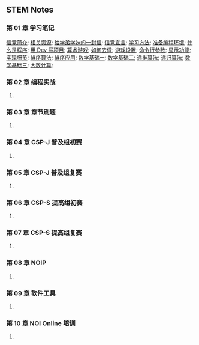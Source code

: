 ## STEM Notes

### 第 01 章 学习笔记

[信竞简介](chapter-01-notes/00/1-intro.html);
[相关资源](a.md);
[给学弟学妹的一封信](a.md);
[信竞宣言](a.md);
[学习方法](a.md);
[准备编程环境](a.md);
[什么是程序](a.md);
[用 Dev 写项目](a.md);
[算术游戏](a.md);
[如何去做](a.md);
[游戏设置](a.md);
[命令行参数](a.md);
[显示功能](a.md);
[实现细节](a.md);
[排序算法](a.md);
[排序应用](a.md);
[数学基础一](a.md);
[数学基础二](a.md);
[递推算法](a.md);
[递归算法](a.md);
[数学基础三](a.md);
[大数计算](a.md);

### 第 02 章 编程实战
   
1. 

### 第 03 章 章节刷题
   
1. 

### 第 04 章 CSP-J 普及组初赛
   
1. 

### 第 05 章 CSP-J 普及组复赛

1. 

### 第 06 章 CSP-S 提高组初赛
   
1. 

### 第 07 章 CSP-S 提高组复赛
   
1. 

### 第 08 章 NOIP
   
1.  

### 第 09 章  软件工具
    
1.  

### 第 10 章 NOI Online 培训 
    
1.  
